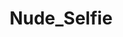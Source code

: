 ---
title: Nude_Selfie
crosslinks:
- Hot_Milf
- PiercedNSFW
- gonewildcurvy
- progresspics
- indianpeoplereddit
- gonewild
---